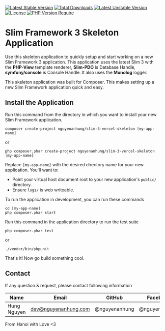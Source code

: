 [![Latest Stable Version](http://poser.pugx.org/nguyenanhung/slim-3-vercel-skeleton/v)](https://packagist.org/packages/nguyenanhung/slim-3-vercel-skeleton) [![Total Downloads](http://poser.pugx.org/nguyenanhung/slim-3-vercel-skeleton/downloads)](https://packagist.org/packages/nguyenanhung/slim-3-vercel-skeleton) [![Latest Unstable Version](http://poser.pugx.org/nguyenanhung/slim-3-vercel-skeleton/v/unstable)](https://packagist.org/packages/nguyenanhung/slim-3-vercel-skeleton) [![License](http://poser.pugx.org/nguyenanhung/slim-3-vercel-skeleton/license)](https://packagist.org/packages/nguyenanhung/slim-3-vercel-skeleton) [![PHP Version Require](http://poser.pugx.org/nguyenanhung/slim-3-vercel-skeleton/require/php)](https://packagist.org/packages/nguyenanhung/slim-3-vercel-skeleton)

# Slim Framework 3 Skeleton Application

Use this skeleton application to quickly setup and start working on a new Slim Framework 3 application. This application
uses the latest Slim 3 with the **PHP-View** template renderer, **Slim-PDO** is Database Handle, **symfony/console** is
Console
Handle. It also uses the **Monolog** logger.

This skeleton application was built for Composer. This makes setting up a new Slim Framework application quick and easy.

## Install the Application

Run this command from the directory in which you want to install your new Slim Framework application.

```shell
composer create-project nguyenanhung/slim-3-vercel-skeleton [my-app-name]
```

or

```shell
php composer.phar create-project nguyenanhung/slim-3-vercel-skeleton [my-app-name]
```

Replace `[my-app-name]` with the desired directory name for your new application. You'll want to:

* Point your virtual host document root to your new application's `public/` directory.
* Ensure `logs/` is web writeable.

To run the application in development, you can run these commands

```shell
cd [my-app-name]
php composer.phar start
```

Run this command in the application directory to run the test suite

```shell
php composer.phar test
```

or

```shell
./vendor/bin/phpunit
```

That's it! Now go build something cool.

## Contact

If any question & request, please contact following information

| Name        | Email                | GitHub        | Facebook      |
|-------------|----------------------|---------------|---------------|
| Hung Nguyen | dev@nguyenanhung.com | @nguyenanhung | @nguyenanhung |

From Hanoi with Love <3

